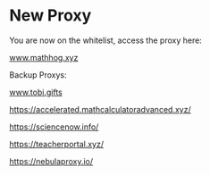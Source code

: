 # New Proxy
You are now on the whitelist, access the proxy here:

www.mathhog.xyz

Backup Proxys:

www.tobi.gifts

https://accelerated.mathcalculatoradvanced.xyz/

https://sciencenow.info/

https://teacherportal.xyz/

https://nebulaproxy.io/
